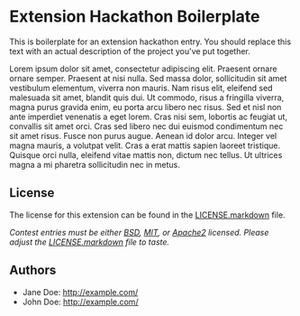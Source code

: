 Extension Hackathon Boilerplate
===============================

This is boilerplate for an extension hackathon entry. You should replace this
text with an actual description of the project you've put together.

Lorem ipsum dolor sit amet, consectetur adipiscing elit. Praesent ornare ornare
semper. Praesent at nisi nulla. Sed massa dolor, sollicitudin sit amet
vestibulum elementum, viverra non mauris. Nam risus elit, eleifend sed malesuada
sit amet, blandit quis dui. Ut commodo, risus a fringilla viverra, magna purus
gravida enim, eu porta arcu libero nec risus. Sed et nisl non ante imperdiet
venenatis a eget lorem. Cras nisi sem, lobortis ac feugiat ut, convallis sit
amet orci. Cras sed libero nec dui euismod condimentum nec sit amet risus. Fusce
non purus augue. Aenean id dolor arcu. Integer vel magna mauris, a volutpat
velit. Cras a erat mattis sapien laoreet tristique. Quisque orci nulla, eleifend
vitae mattis non, dictum nec tellus. Ut ultrices magna a mi pharetra
sollicitudin nec in metus.

License
-------

The license for this extension can be found in the [LICENSE.markdown][4] file.

_Contest entries must be either [BSD][1], [MIT][2], or [Apache2][3] licensed.
Please adjust the [LICENSE.markdown][4] file to taste._

[1]: http://opensource.org/licenses/BSD-3-Clause
[2]: http://opensource.org/licenses/mit-license.html
[3]: http://www.apache.org/licenses/LICENSE-2.0.html
[4]: https://github.com/mikewest/ExtensionHackathonBoilerplate/blob/master/LICENSE.markdown

Authors
-------

* Jane Doe: http://example.com/
* John Doe: http://example.com/
